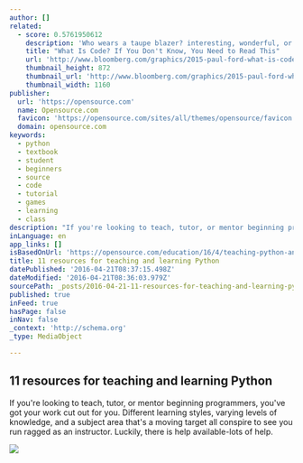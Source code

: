 ```yaml
---
author: []
related:
  - score: 0.5761950612
    description: 'Who wears a taupe blazer? interesting, wonderful, or disturbing way. A computer is a clock with benefits. They all work the same, doing second-grade math, one step at a time: Tick, take a number and put it in box one. Tick, take another number, put it in box two.'
    title: "What Is Code? If You Don't Know, You Need to Read This"
    url: 'http://www.bloomberg.com/graphics/2015-paul-ford-what-is-code/'
    thumbnail_height: 872
    thumbnail_url: 'http://www.bloomberg.com/graphics/2015-paul-ford-what-is-code/images/promo.jpg'
    thumbnail_width: 1160
publisher:
  url: 'https://opensource.com'
  name: Opensource.com
  favicon: 'https://opensource.com/sites/all/themes/opensource/favicon.ico'
  domain: opensource.com
keywords:
  - python
  - textbook
  - student
  - beginners
  - source
  - code
  - tutorial
  - games
  - learning
  - class
description: "If you're looking to teach, tutor, or mentor beginning programmers, you've got your work cut out for you. Different learning styles, varying levels of knowledge, and a subject area that's a moving target all conspire to see you run ragged as an instructor. Luckily, there is help available-lots of help."
inLanguage: en
app_links: []
isBasedOnUrl: 'https://opensource.com/education/16/4/teaching-python-and-more-with-oer'
title: 11 resources for teaching and learning Python
datePublished: '2016-04-21T08:37:15.498Z'
dateModified: '2016-04-21T08:36:03.979Z'
sourcePath: _posts/2016-04-21-11-resources-for-teaching-and-learning-python.md
published: true
inFeed: true
hasPage: false
inNav: false
_context: 'http://schema.org'
_type: MediaObject

---
```

<article style=""><h1>11 resources for teaching and learning Python</h1><p>If you're looking to teach, tutor, or mentor beginning programmers, you've got your work cut out for you. Different learning styles, varying levels of knowledge, and a subject area that's a moving target all conspire to see you run ragged as an instructor. Luckily, there is help available-lots of help.</p><img src="https://opensource.com/sites/default/files/images/education/EDU_OpenEducationResources_520x292_cm.png" /></article>